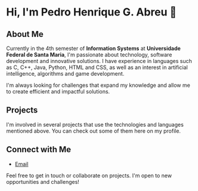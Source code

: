 # Hi, I'm Pedro Henrique G. Abreu 👋

## About Me
Currently in the 4th semester of **Information Systems** at **Universidade Federal de Santa Maria**, I'm passionate about technology, software development and innovative solutions. I have experience in languages ​​such as C, C++, Java, Python, HTML and CSS, as well as an interest in artificial intelligence, algorithms and game development.

I'm always looking for challenges that expand my knowledge and allow me to create efficient and impactful solutions.

## Projects
I'm involved in several projects that use the technologies and languages ​​mentioned above. You can check out some of them here on my profile.

## Connect with Me
- [Email](mailto:pedroabreuiv@gmail.com)

Feel free to get in touch or collaborate on projects. I'm open to new opportunities and challenges!
